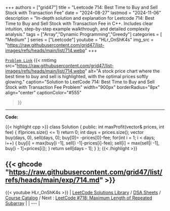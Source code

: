 
+++
authors = ["grid47"]
title = "Leetcode 714: Best Time to Buy and Sell Stock with Transaction Fee"
date = "2024-08-27"
lastmod = "2024-11-06"
description = "In-depth solution and explanation for Leetcode 714: Best Time to Buy and Sell Stock with Transaction Fee in C++. Includes clear intuition, step-by-step example walkthrough, and detailed complexity analysis."
tags = ["Array","Dynamic Programming","Greedy"]
categories = [
    "Medium"
]
series = ["Leetcode"]
youtube = "HLr_OnShK4s"
img_src = "https://raw.githubusercontent.com/grid47/list-images/refs/heads/main/list/714.webp"
+++



[`Problem Link`](https://leetcode.com/problems/best-time-to-buy-and-sell-stock-with-transaction-fee/description/)
{{< rmtimg 
    src="https://raw.githubusercontent.com/grid47/list-images/refs/heads/main/list/714.webp" 
    alt="A stock price chart where the best time to buy and sell is highlighted, with the optimal prices softly glowing."
    caption="Solution to LeetCode 714: Best Time to Buy and Sell Stock with Transaction Fee Problem"
    width="900px"
    borderRadius="8px"
    align="center" 
    captionColor="#555"
>}}
---
**Code:**

{{< highlight cpp >}}
class Solution {
public:
    int maxProfit(vector<int>& prices, int fee) {
        if(prices.size() <= 1) return 0;
        int days = prices.size();
        vector<int> buy(days, 0), sell(days, 0);
        buy[0]= -prices[0]-fee;
        for(int i = 1; i < days; i++) {
            buy[i] = max(buy[i -1], sell[i -1]-prices[i]-fee);
            sell[i] = max(sell[i -1], buy[i - 1]+prices[i]);
        }
        return sell[days - 1];
    }
};
{{< /highlight >}}

{{< ghcode "https://raw.githubusercontent.com/grid47/list/refs/heads/main/exp/714.md" >}}
---
{{< youtube HLr_OnShK4s >}}
| [LeetCode Solutions Library](https://grid47.xyz/leetcode/) / [DSA Sheets](https://grid47.xyz/sheets/) / [Course Catalog](https://grid47.xyz/courses/) / Next : [LeetCode #718: Maximum Length of Repeated Subarray](https://grid47.xyz/leetcode/solution-718-maximum-length-of-repeated-subarray/) |
| --- |
